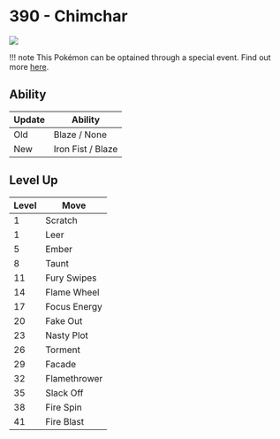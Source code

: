 # 390 - Chimchar
![][390]

!!! note
    This Pokémon can be optained through a special event. Find out more [here](../../../special_events/#sinnoh-starter).

## Ability

Update | Ability
---    | ---
Old    | Blaze / None
New    | Iron Fist / Blaze

## Level Up

Level | Move
---   | ---
  1   | Scratch
  1   | Leer
  5   | Ember
  8   | Taunt
 11   | Fury Swipes
 14   | Flame Wheel
 17   | Focus Energy
 20   | Fake Out
 23   | Nasty Plot
 26   | Torment
 29   | Facade
 32   | Flamethrower
 35   | Slack Off
 38   | Fire Spin
 41   | Fire Blast



[390]: ../img/pokemon/390.png
